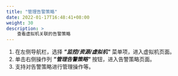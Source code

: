 ```yaml
---
title: "管理告警策略"
date: 2022-01-17T16:48:41+08:00
weight: 30
description: >
    查看虚拟机关联的告警策略
---
```


1. 在左侧导航栏，选择 **_"监控/资源/虚拟机"_** 菜单项，进入虚拟机页面。
2. 单击右侧操作列 **_"管理告警策略"_** 按钮，进入告警策略页面。
2. 支持对告警策略进行管理操作等。